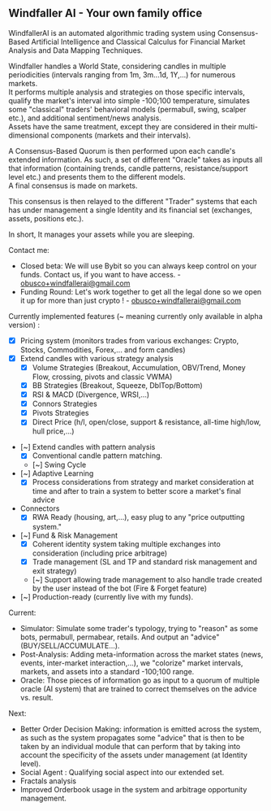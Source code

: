 ## Windfaller AI - Your own family office

WindfallerAI is an automated algorithmic trading system using Consensus-Based Artificial Intelligence and Classical Calculus for Financial Market Analysis and Data Mapping Techniques.

Windfaller handles a World State, considering candles in multiple periodicities (intervals ranging from 1m, 3m...1d, 1Y,...) for numerous markets.     
It performs multiple analysis and strategies on those specific intervals, qualify the market's interval into simple -100;100 temperature, simulates some "classical" traders' behavioral models (permabull, swing, scalper etc.), and additional sentiment/news analysis.  
Assets have the same treatment, except they are considered in their multi-dimensional components (markets and their intervals).    

A Consensus-Based Quorum is then performed upon each candle's extended information. 
As such, a set of different "Oracle" takes as inputs all that information (containing trends, candle patterns, resistance/support level etc.) and presents them to the different models.    
A final consensus is made on markets. 

This consensus is then relayed to the different "Trader" systems that each has under management a single Identity and its financial set (exchanges, assets, positions etc.). 

In short, It manages your assets while you are sleeping.  

Contact me: 
- Closed beta: We will use Bybit so you can always keep control on your funds. Contact us, if you want to have access. - obusco+windfallerai@gmail.com
- Funding Round: Let's work together to get all the legal done so we open it up for more than just crypto ! - obusco+windfallerai@gmail.com

Currently implemented features (~ meaning currently only available in alpha version) : 

- [X] Pricing system (monitors trades from various exchanges: Crypto, Stocks, Commodities, Forex,... and form candles)
- [X] Extend candles with various strategy analysis
   - [X] Volume Strategies (Breakout, Accumulation, OBV/Trend, Money Flow, crossing, pivots and classic VWMA)
   - [X] BB Strategies (Breakout, Squeeze, DblTop/Bottom)
   - [X] RSI & MACD (Divergence, WRSI,...)
   - [X] Connors Strategies
   - [X] Pivots Strategies
   - [X] Direct Price (h/l, open/close, support & resistance, all-time high/low, hull price,...)
 - [~] Extend candles with pattern analysis
   - [X] Conventional candle pattern matching.
   - [~] Swing Cycle
- [~] Adaptive Learning
   - [X] Process considerations from strategy and market consideration at time and after to train a system to better score a market's final advice 
- Connectors
   - [X] RWA Ready (housing, art,...), easy plug to any "price outputting system."
- [~] Fund & Risk Management
   - [X] Coherent identity system taking multiple exchanges into consideration (including price arbitrage)
   - [X] Trade management (SL and TP and standard risk management and exit strategy)
   - [~] Support allowing trade management to also handle trade created by the user instead of the bot (Fire & Forget feature)   
- [~] Production-ready (currently live with my funds). 

Current: 
- Simulator: Simulate some trader's typology, trying to "reason" as some bots, permabull, permabear, retails. And output an "advice" (BUY/SELL/ACCUMULATE...).
- Post-Analysis: Adding meta-information across the market states (news, events, inter-market interaction,...), we "colorize" market intervals, markets, and assets into a standard -100;100 range.  
- Oracle: Those pieces of information go as input to a quorum of multiple oracle (AI system) that are trained to correct themselves on the advice vs. result.

Next: 
- Better Order Decision Making: information is emitted across the system, as such as the system propagates some "advice" that is then to be taken by an individual module that can perform that by taking into account the specificity of the assets under management (at Identity level).
- Social Agent : Qualifying social aspect into our extended set.
- Fractals analysis
- Improved Orderbook usage in the system and arbitrage opportunity management.
